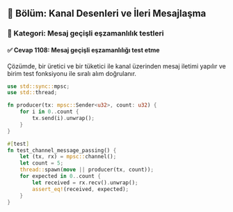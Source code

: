 ## 📘 Bölüm: Kanal Desenleri ve İleri Mesajlaşma  
### 🔹 Kategori: Mesaj geçişli eşzamanlılık testleri  
#### ✅ Cevap 1108: Mesaj geçişli eşzamanlılığı test etme

Çözümde, bir üretici ve bir tüketici ile kanal üzerinden mesaj iletimi yapılır ve birim test fonksiyonu ile sıralı alım doğrulanır.

```rust
use std::sync::mpsc;
use std::thread;

fn producer(tx: mpsc::Sender<u32>, count: u32) {
    for i in 0..count {
        tx.send(i).unwrap();
    }
}

#[test]
fn test_channel_message_passing() {
    let (tx, rx) = mpsc::channel();
    let count = 5;
    thread::spawn(move || producer(tx, count));
    for expected in 0..count {
        let received = rx.recv().unwrap();
        assert_eq!(received, expected);
    }
}
```
